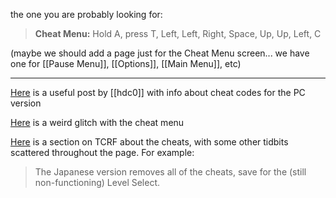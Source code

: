 the one you are probably looking for:
> **Cheat Menu:** Hold A, press T, Left, Left, Right, Space, Up, Up, Left, C

(maybe we should add a page just for the Cheat Menu screen... we have one for [[Pause Menu]], [[Options]], [[Main Menu]], etc)

---
[Here](https://www.speedrun.com/croc_2/forums/l2qjp) is a useful post by [[hdc0]] with info about cheat codes for the PC version

[Here](https://www.youtube.com/watch?v=E0B_O-F742E) is a weird glitch with the cheat menu

[Here](https://tcrf.net/Croc_2_(Windows,_PlayStation)#Cheat_Mode) is a section on TCRF about the cheats, with some other tidbits scattered throughout the page. For example:

> The Japanese version removes all of the cheats, save for the (still non-functioning) Level Select.